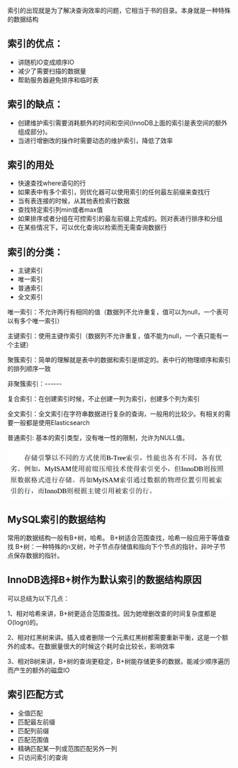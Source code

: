索引的出现就是为了解决查询效率的问题，它相当于书的目录。本身就是一种特殊的数据结构
## 索引的优点：
- 讲随机IO变成顺序IO
- 减少了需要扫描的数据量
- 帮助服务器避免排序和临时表
## 索引的缺点：
- 创建维护索引需要消耗额外的时间和空间(InnoDB上面的索引是表空间的额外组成部分)。
- 当进行增删改的操作时需要动态的维护索引，降低了效率
## 索引的用处
- 快速查找where语句的行
- 如果表中有多个索引，则优化器可以使用索引的任何最左前缀来查找行
- 当有表连接的时候，从其他表检索行数据
- 查找特定索引列min或者max值
- 如果排序或者分组在可控索引的最左前缀上完成的。则对表进行排序和分组
- 在某些情况下，可以优化查询以检索而无需查询数据行
## 索引的分类：
- 主键索引 
- 唯一索引
- 普通索引
- 全文索引

唯一索引：不允许两行有相同的值（数据列不允许重复，值可以为null，一个表可以有多个唯一索引）

主键索引：使用主键作索引（数据列不允许重复，值不能为null，一个表只能有一个主键）

聚簇索引：简单的理解就是表中的数据和索引是绑定的。表中行的物理顺序和索引的排列顺序一致

非聚簇索引：------

复合索引：在创建索引时候，不止创建一列为索引，创建多个列为索引

全文索引：全文索引在字符串数据进行复杂的查询，一般用的比较少。有相关的需要一般都是使用Elasticsearch

普通索引: 基本的索引类型，没有唯一性的限制，允许为NULL值。

![](https://raw.githubusercontent.com/409582940/notes/main/images/20220303111217.png)

## MySQL索引的数据结构

常用的数据结构一般有B+树，哈希。
B+树适合范围查找，哈希一般应用于等值查找
B+树：一种特殊的n叉树，叶子节点存储值和指向下个节点的指针，非叶子节点保存数据的指针。

## InnoDB选择B+树作为默认索引的数据结构原因

可以总结为以下几点：

1、相对哈希来讲，B+树更适合范围查找。因为她增删改查的时间复杂度都是O(logn)的。

2、相对红黑树来讲。插入或者删除一个元素红黑树都需要重新平衡，这是一个额外的成本。在数据量很大的时候这个耗时会比较长，影响效率

3、相对B树来讲，B+树的查询更稳定，B+树能存储更多的数据，能减少顺序遍历而产生的额外的磁盘IO
## 索引匹配方式
- 全值匹配
- 匹配最左前缀
- 匹配列前缀
- 匹配范围值
- 精确匹配某一列或范围匹配另外一列
- 只访问索引的查询 
